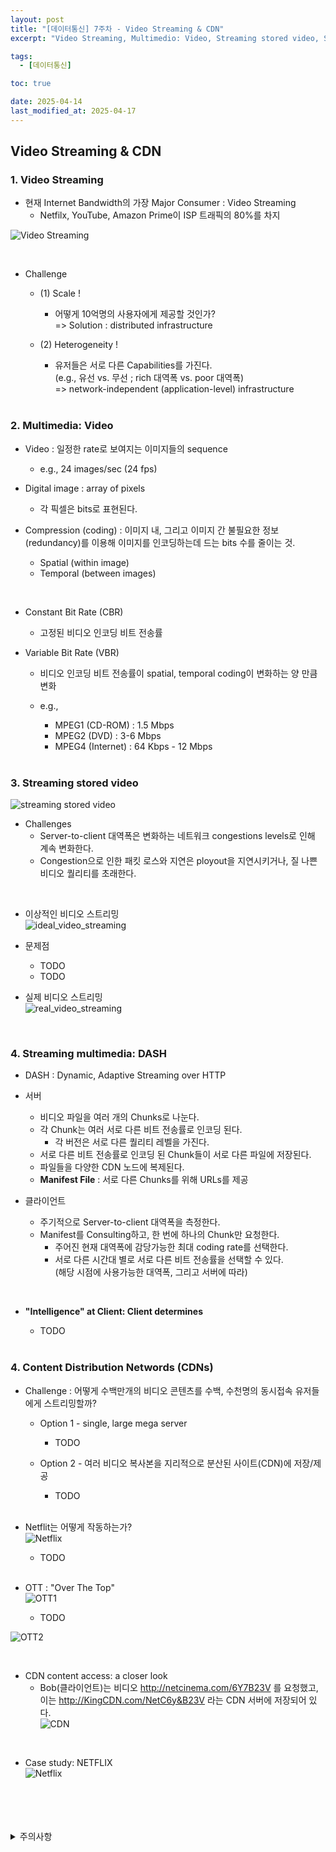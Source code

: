 ```yaml
---
layout: post
title: "[데이터통신] 7주차 - Video Streaming & CDN"
excerpt: "Video Streaming, Multimedio: Video, Streaming stored video, Streaming multimedia: DASH, Content Distribution Networks (CDNs)"

tags:
  - [데이터통신]

toc: true

date: 2025-04-14
last_modified_at: 2025-04-17
---
```

## Video Streaming & CDN
### 1. Video Streaming  
- 현재 Internet Bandwidth의 가장 Major Consumer : Video Streaming  
  - Netfilx, YouTube, Amazon Prime이 ISP 트래픽의 80%를 차지  

![Video Streaming][def]  

<br>

- Challenge
  - (1) Scale !
    - 어떻게 10억명의 사용자에게 제공할 것인가?  
    => Solution : distributed infrastructure  

  - (2) Heterogeneity !  
    - 유저들은 서로 다른 Capabilities를 가진다.  
    (e.g., 유선 vs. 무선 ; rich 대역폭 vs. poor 대역폭)  
    => network-independent (application-level) infrastructure

    <br>

### 2. Multimedia: Video
- Video : 일정한 rate로 보여지는 이미지들의 sequence  
  - e.g., 24 images/sec (24 fps)

- Digital image : array of pixels  
  - 각 픽셀은 bits로 표현된다.

- Compression (coding) : 이미지 내, 그리고 이미지 간 불필요한 정보(redundancy)를 이용해 이미지를 인코딩하는데 드는 bits 수를 줄이는 것.
  - Spatial (within image)
  - Temporal (between images)

<br>

- Constant Bit Rate (CBR)
  - 고정된 비디오 인코딩 비트 전송률

- Variable Bit Rate (VBR)
  - 비디오 인코딩 비트 전송률이 spatial, temporal coding이 변화하는 양 만큼 변화
  - e.g.,  
    - MPEG1 (CD-ROM) : 1.5 Mbps
    - MPEG2 (DVD) : 3-6 Mbps
    - MPEG4 (Internet) : 64 Kbps - 12 Mbps  

    <br>

### 3. Streaming stored video
![streaming stored video](TODO)  
  - Challenges
    - Server-to-client 대역폭은 변화하는 네트워크 congestions levels로 인해 계속 변화한다.
    - Congestion으로 인한 패킷 로스와 지연은 ployout을 지연시키거나, 질 나쁜 비디오 퀄리티를 초래한다.  

<br>

- 이상적인 비디오 스트리밍  
![ideal_video_streaming](TODO)  

- 문제점
  - TODO
  - TODO

- 실제 비디오 스트리밍  
![real_video_streaming](TODO)  

<br>

### 4. Streaming multimedia: DASH  
- DASH : Dynamic, Adaptive Streaming over HTTP  

- 서버
  - 비디오 파일을 여러 개의 Chunks로 나눈다.
  - 각 Chunk는 여러 서로 다른 비트 전송률로 인코딩 된다.
    - 각 버전은 서로 다른 퀄리티 레벨을 가진다.
  - 서로 다른 비트 전송률로 인코딩 된 Chunk들이 서로 다른 파일에 저장된다.  
  - 파일들을 다양한 CDN 노드에 복제된다.
  - **Manifest File** : 서로 다른 Chunks를 위해 URLs를 제공  

- 클라이언트
  - 주기적으로 Server-to-client 대역폭을 측정한다.
  - Manifest를 Consulting하고, 한 번에 하나의 Chunk만 요청한다.
    - 주어진 현재 대역폭에 감당가능한 최대 coding rate를 선택한다.
    - 서로 다른 시간대 별로 서로 다른 비트 전송률을 선택할 수 있다.  
    (해당 시점에 사용가능한 대역폭, 그리고 서버에 따라)  

<br>

- **"Intelligence" at Client: Client determines**  
  - TODO  

  <br>

### 4. Content Distribution Networds (CDNs)
- Challenge : 어떻게 수백만개의 비디오 콘텐츠를 수백, 수천명의 동시접속 유저들에게 스트리밍할까?  

  - Option 1 - single, large mega server
    - TODO

  - Option 2 - 여러 비디오 복사본을 지리적으로 분산된 사이트(CDN)에 저장/제공  
    - TODO

  <br>

- Netflit는 어떻게 작동하는가?  
![Netflix](TODO)
  - TODO  

  <br>

- OTT : "Over The Top"  
![OTT1](TODO)  
  - TODO

![OTT2](TODO)  

<br>

- CDN content access: a closer look  
  - Bob(클라이언트)는 비디오 http://netcinema.com/6Y7B23V 를 요청했고, 이는 http://KingCDN.com/NetC6y&B23V 라는 CDN 서버에 저장되어 있다.  
![CDN](TODO)  

<br>

- Case study: NETFLIX  
![Netflix](TODO)    

<br>
<br>
<br>
<br>
<details>
<summary>주의사항</summary>
<div markdown="1">

이 포스팅은 강원대학교 김도형 교수님의 데이터통신 수업을 들으며 내용을 정리 한 것입니다.  
수업 내용에 대한 저작권은 교수님께 있으니,  
다른 곳으로의 무분별한 내용 복사를 자제해 주세요.

</div>
</details>

[def]: https://i.imgur.com/aMlLIkx.png